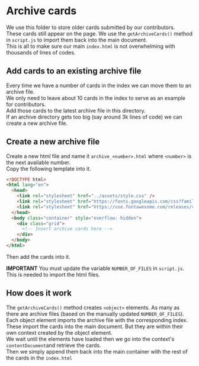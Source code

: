 # Archive cards

We use this folder to store older cards submitted by our contributors.  
These cards still appear on the page. We use the `getArchiveCards()` method in `script.js` to import them back into the main document.  
This is all to make sure our main `index.html` is not overwhelming with thousands of lines of codes.

## Add cards to an existing archive file

Every time we have a number of cards in the index we can move them to an archive file.  
We only need to leave about 10 cards in the index to serve as an example for contributors.  
Add those cards to the latest archive file in this directory.  
If an archive directory gets too big (say around 3k lines of code) we can create a new archive file.

## Create a new archive file

Create a new html file and name it `archive_<number>.html` where `<number>` is the next available number.  
Copy the following template into it.

```html
<!DOCTYPE html>
<html lang="en">
  <head>
    <link rel="stylesheet" href="../assets/style.css" />
    <link rel="stylesheet" href="https://fonts.googleapis.com/css?family=Roboto:400,700" />
    <link rel="stylesheet" href="https://use.fontawesome.com/releases/v5.8.1/css/all.css" />
  </head>
  <body class="container" style="overflow: hidden">
    <div class="grid">
      <!-- Insert archive cards here -->
    </div>
  </body>
</html>
```

Then add the cards into it.

**IMPORTANT** You must update the variable `NUMBER_OF_FILES` in `script.js`. This is needed to import the html files.

## How does it work

The `getArchiveCards()` method creates `<object>` elements. As many as there are archive files (based on the manually updated `NUMBER_OF_FILES`).  
Each object element imports the archive file with the corresponding index.  
These import the cards into the main document. But they are within their own context created by the object element.  
We wait until the elements have loaded then we go into the context's `contentDocument`and retrieve the cards.  
Then we simply append them back into the main container with the rest of the cards in the `index.html`
